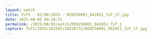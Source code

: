 ```yaml
---
layout: watch
title: TLP1 - 01/08/2025 - M20250801_042651_TLP_1T.jpg
date: 2025-08-01 04:26:51
permalink: /2025/08/01/watch/M20250801_042651_TLP_1
capture: TLP1/2025/202507/20250731/M20250801_042651_TLP_1T.jpg
---
```

